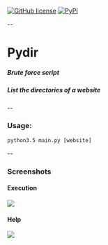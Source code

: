 [![GitHub license](https://img.shields.io/badge/license-MIT-blue.svg)](https://raw.githubusercontent.com/chcdc/pydir/master/LICENSE)
[![PyPI](https://img.shields.io/pypi/pyversions/Django.svg)]()

--
# Pydir 
##### Brute force script
##### List the directories of a website

-- 
### Usage: 

`python3.5 main.py [website]`


--
### Screenshots

#### Execution
![](https://i.imgur.com/lTot1oY.png)

#### Help
![](https://i.imgur.com/0Zcv44S.png)

